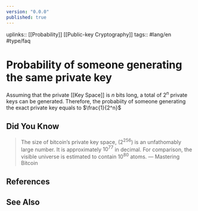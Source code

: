 ```yaml
---
version: "0.0.0"
published: true
---
```

uplinks:: [[Probability]] [[Public-key Cryptography]]
tags:: #lang/en #type/faq
# Probability of someone generating the same private key

Assuming that the private [[Key Space]] is $n$ bits long, a total of $2^n$ private keys can be generated. Therefore, the probabiity of someone generating the exact private key equals to $\frac{1}{2^n}$

## Did You Know
> The size of bitcoin’s private key space, ($2^{256}$) is an unfathomably large number. It is approximately $10^{77}$ in decimal. For comparison, the visible universe is estimated to contain $10^{80}$ atoms.
>  — Mastering Bitcoin

## References

## See Also
